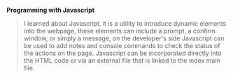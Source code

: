 **Programming with Javascript**

> I learned about Javascript, it is a utility to introduce dynamic elements into the webpage, these elements can include a prompt, a confirm window, or simply a message, on the developer's side Javascript can be used to add notes and console commands to check the status of the actions on the page. Javascript can be incorporated directly into the HTML code or via an external file that is linked to the index main file.